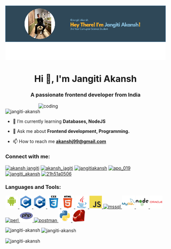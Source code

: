 ![logo](https://github.com/Jangiti-Akansh/Jangiti-Akansh/blob/main/image.png)
<h1 align="center">Hi 👋, I'm Jangiti Akansh</h1>
<h3 align="center">A passionate frontend developer from India</h3>

<img align="right" alt = "coding" width = "400" src = "https://media.giphy.com/media/84U5XbAPpNKxy/giphy.gif">

<p align="left"> <img src="https://komarev.com/ghpvc/?username=jangiti-akansh&label=Profile%20views&color=0e75b6&style=flat" alt="jangiti-akansh" /> </p>

- 🌱 I’m currently learning **Databases, NodeJS**

- 💬 Ask me about **Frontend development, Programming.**

- 📫 How to reach me **akanshj99@gmail.com**

<h3 align="left">Connect with me:</h3>
<p align="left">
<a href="https://linkedin.com/in/akansh jangiti" target="blank"><img align="center" src="https://raw.githubusercontent.com/rahuldkjain/github-profile-readme-generator/master/src/images/icons/Social/linked-in-alt.svg" alt="akansh jangiti" height="30" width="40" /></a>
<a href="https://instagram.com/akansh_jagiti" target="blank"><img align="center" src="https://raw.githubusercontent.com/rahuldkjain/github-profile-readme-generator/master/src/images/icons/Social/instagram.svg" alt="akansh_jagiti" height="30" width="40" /></a>
<a href="https://www.codechef.com/users/jangitiakansh" target="blank"><img align="center" src="https://cdn.jsdelivr.net/npm/simple-icons@3.1.0/icons/codechef.svg" alt="jangitiakansh" height="30" width="40" /></a>
<a href="https://www.hackerrank.com/apo_019" target="blank"><img align="center" src="https://raw.githubusercontent.com/rahuldkjain/github-profile-readme-generator/master/src/images/icons/Social/hackerrank.svg" alt="apo_019" height="30" width="40" /></a>
<a href="https://codeforces.com/profile/jangiti_akansh" target="blank"><img align="center" src="https://raw.githubusercontent.com/rahuldkjain/github-profile-readme-generator/master/src/images/icons/Social/codeforces.svg" alt="jangiti_akansh" height="30" width="40" /></a>
<a href="https://www.leetcode.com/21h51a0506" target="blank"><img align="center" src="https://raw.githubusercontent.com/rahuldkjain/github-profile-readme-generator/master/src/images/icons/Social/leet-code.svg" alt="21h51a0506" height="30" width="40" /></a>
</p>

<h3 align="left">Languages and Tools:</h3>
<p align="left"> <a href="https://developer.android.com" target="_blank" rel="noreferrer"> <img src="https://raw.githubusercontent.com/devicons/devicon/master/icons/android/android-original-wordmark.svg" alt="android" width="40" height="40"/> </a> <a href="https://www.cprogramming.com/" target="_blank" rel="noreferrer"> <img src="https://raw.githubusercontent.com/devicons/devicon/master/icons/c/c-original.svg" alt="c" width="40" height="40"/> </a> <a href="https://www.w3schools.com/cpp/" target="_blank" rel="noreferrer"> <img src="https://raw.githubusercontent.com/devicons/devicon/master/icons/cplusplus/cplusplus-original.svg" alt="cplusplus" width="40" height="40"/> </a> <a href="https://www.w3schools.com/css/" target="_blank" rel="noreferrer"> <img src="https://raw.githubusercontent.com/devicons/devicon/master/icons/css3/css3-original-wordmark.svg" alt="css3" width="40" height="40"/> </a> <a href="https://www.w3.org/html/" target="_blank" rel="noreferrer"> <img src="https://raw.githubusercontent.com/devicons/devicon/master/icons/html5/html5-original-wordmark.svg" alt="html5" width="40" height="40"/> </a> <a href="https://www.java.com" target="_blank" rel="noreferrer"> <img src="https://raw.githubusercontent.com/devicons/devicon/master/icons/java/java-original.svg" alt="java" width="40" height="40"/> </a> <a href="https://developer.mozilla.org/en-US/docs/Web/JavaScript" target="_blank" rel="noreferrer"> <img src="https://raw.githubusercontent.com/devicons/devicon/master/icons/javascript/javascript-original.svg" alt="javascript" width="40" height="40"/> </a> <a href="https://www.microsoft.com/en-us/sql-server" target="_blank" rel="noreferrer"> <img src="https://www.svgrepo.com/show/303229/microsoft-sql-server-logo.svg" alt="mssql" width="40" height="40"/> </a> <a href="https://www.mysql.com/" target="_blank" rel="noreferrer"> <img src="https://raw.githubusercontent.com/devicons/devicon/master/icons/mysql/mysql-original-wordmark.svg" alt="mysql" width="40" height="40"/> </a> <a href="https://nodejs.org" target="_blank" rel="noreferrer"> <img src="https://raw.githubusercontent.com/devicons/devicon/master/icons/nodejs/nodejs-original-wordmark.svg" alt="nodejs" width="40" height="40"/> </a> <a href="https://www.oracle.com/" target="_blank" rel="noreferrer"> <img src="https://raw.githubusercontent.com/devicons/devicon/master/icons/oracle/oracle-original.svg" alt="oracle" width="40" height="40"/> </a> <a href="https://www.perl.org/" target="_blank" rel="noreferrer"> <img src="https://api.iconify.design/logos-perl.svg" alt="perl" width="40" height="40"/> </a> <a href="https://www.php.net" target="_blank" rel="noreferrer"> <img src="https://raw.githubusercontent.com/devicons/devicon/master/icons/php/php-original.svg" alt="php" width="40" height="40"/> </a> <a href="https://postman.com" target="_blank" rel="noreferrer"> <img src="https://www.vectorlogo.zone/logos/getpostman/getpostman-icon.svg" alt="postman" width="40" height="40"/> </a> <a href="https://www.python.org" target="_blank" rel="noreferrer"> <img src="https://raw.githubusercontent.com/devicons/devicon/master/icons/python/python-original.svg" alt="python" width="40" height="40"/> </a> <a href="https://www.ruby-lang.org/en/" target="_blank" rel="noreferrer"> <img src="https://raw.githubusercontent.com/devicons/devicon/master/icons/ruby/ruby-original.svg" alt="ruby" width="40" height="40"/> </a> </p>

<p><img align="left" src="https://github-readme-stats.vercel.app/api/top-langs?username=jangiti-akansh&show_icons=true&locale=en&layout=compact" alt="jangiti-akansh" /></p>

<p>&nbsp;<img align="center" src="https://github-readme-stats.vercel.app/api?username=jangiti-akansh&show_icons=true&locale=en" alt="jangiti-akansh" /></p>

<p><img align="center" src="https://github-readme-streak-stats.herokuapp.com/?user=jangiti-akansh&" alt="jangiti-akansh" /></p>
